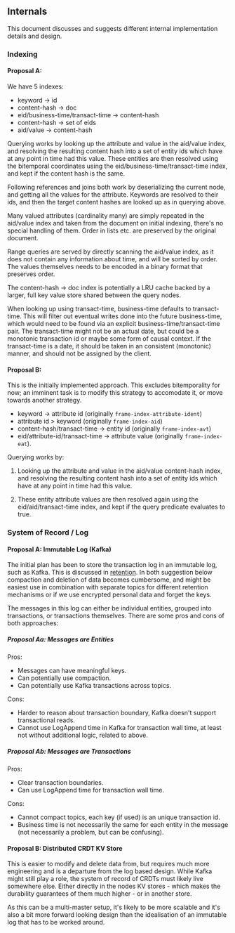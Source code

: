 ## Internals

This document discusses and suggests different internal implementation
details and design.

### Indexing

#### Proposal A:

We have 5 indexes:

* keyword -> id
* content-hash -> doc
* eid/business-time/transact-time -> content-hash
* content-hash -> set of eids
* aid/value -> content-hash

Querying works by looking up the attribute and value in the aid/value
index, and resolving the resulting content hash into a set of entity
ids which have at any point in time had this value. These entities are
then resolved using the bitemporal coordinates using the
eid/business-time/transact-time index, and kept if the content hash is
the same.

Following references and joins both work by deserializing the current
node, and getting all the values for the attribute. Keywords are
resolved to their ids, and then the target content hashes are looked
up as in querying above.

Many valued attributes (cardinality many) are simply repeated in the
aid/value index and taken from the document on initial indexing,
there's no special handling of them. Order in lists etc. are preserved
by the original document.

Range queries are served by directly scanning the aid/value index, as
it does not contain any information about time, and will be sorted by
order. The values themselves needs to be encoded in a binary format
that preserves order.

The content-hash -> doc index is potentially a LRU cache backed by a
larger, full key value store shared between the query nodes.

When looking up using transact-time, business-time defaults to
transact-time. This will filter out eventual writes done into the
future business-time, which would need to be found via an explicit
business-time/transact-time pair. The transact-time might not be an
actual date, but could be a monotonic transaction id or maybe some
form of causal context. If the transact-time is a date, it should be
taken in an consistent (monotonic) manner, and should not be assigned
by the client.

#### Proposal B:

This is the initially implemented approach. This excludes
bitemporality for now; an imminent task is to modify this strategy to
accomodate it, or move towards another strategy.

* keyword -> attribute id (originally `frame-index-attribute-ident`)
* attribute id > keyword (originally `frame-index-aid`)
* content-hash/transact-time -> entity id (originally
  `frame-index-avt`)
* eid/attribute-id/transact-time -> attribute value (originally
  `frame-index-eat`).

Querying works by:

1) Looking up the attribute and value in the aid/value content-hash
index, and resolving the resulting content hash into a set of entity
ids which have at any point in time had this value.

2) These entity attribute values are then resolved again using the
eid/aid/transact-time index, and kept if the query predicate evaluates
to true.


### System of Record / Log

#### Proposal A: Immutable Log (Kafka)

The initial plan has been to store the transaction log in an immutable
log, such as Kafka. This is discussed in [retention](retention.md). In
both suggestion below compaction and deletion of data becomes
cumbersome, and might be easiest use in combination with separate
topics for different retention mechanisms or if we use encrypted
personal data and forget the keys.

The messages in this log can either be individual entities, grouped
into transactions, or transactions themselves. There are some pros and
cons of both approaches:

##### Proposal Aa: Messages are Entities

Pros:
 + Messages can have meaningful keys.
 + Can potentially use compaction.
 + Can potentially use Kafka transactions across topics.

Cons:
 + Harder to reason about transaction boundary, Kafka doesn't support
   transactional reads.
 + Cannot use LogAppend time in Kafka for transaction wall
   time, at least not without additional logic, related to above.

##### Proposal Ab: Messages are Transactions

Pros:
 + Clear transaction boundaries.
 + Can use LogAppend time for transaction wall time.

Cons:
 + Cannot compact topics, each key (if used) is an unique transaction
   id.
 + Business time is not necessarily the same for each entity in the
   message (not necessarily a problem, but can be confusing).

#### Proposal B: Distributed CRDT KV Store

This is easier to modify and delete data from, but requires much more
engineering and is a departure from the log based design. While Kafka
might still play a role, the system of record of CRDTs must likely
live somewhere else. Either directly in the nodes KV stores - which
makes the durability guarantees of them much higher - or in another
store.

As this can be a multi-master setup, it's likely to be more scalable
and it's also a bit more forward looking design than the idealisation
of an immutable log that has to be worked around.
